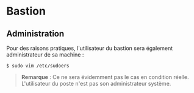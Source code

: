 # Bastion

## Administration

Pour des raisons pratiques, l'utilisateur du bastion sera également administrateur de sa machine :
```bash,ignore
$ sudo vim /etc/sudoers
```

> **Remarque** : Ce ne sera évidemment pas le cas en condition réelle. L'utilisateur du poste n'est pas
  son administrateur système.
